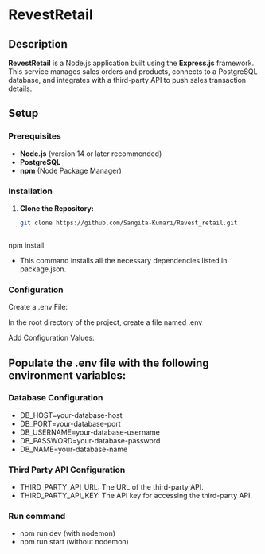 # **RevestRetail**

## **Description**

**RevestRetail** is a Node.js application built using the **Express.js** framework. This service manages sales orders and products, connects to a PostgreSQL database, and integrates with a third-party API to push sales transaction details.

## **Setup**

### **Prerequisites**

- **Node.js** (version 14 or later recommended)
- **PostgreSQL** 
- **npm** (Node Package Manager)

### **Installation**

1. **Clone the Repository:**

   ```bash
   git clone https://github.com/Sangita-Kumari/Revest_retail.git



npm install
* This command installs all the necessary dependencies listed in package.json.

### **Configuration**

Create a .env File:

In the root directory of the project, create a file named .env

Add Configuration Values:

## **Populate the .env file with the following environment variables:**

### **Database Configuration**

* DB_HOST=your-database-host
* DB_PORT=your-database-port
* DB_USERNAME=your-database-username
* DB_PASSWORD=your-database-password
* DB_NAME=your-database-name

### **Third Party API Configuration**

* THIRD_PARTY_API_URL: The URL of the third-party API.
* THIRD_PARTY_API_KEY: The API key for accessing the third-party API.


### **Run command**
* npm run dev (with nodemon)
* npm run start (without nodemon)




